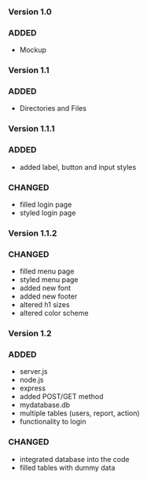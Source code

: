 ### Version 1.0

### ADDED

* Mockup

### Version 1.1

### ADDED

* Directories and Files

### Version 1.1.1

### ADDED

* added label, button and input styles

### CHANGED

* filled login page
* styled login page

### Version 1.1.2

### CHANGED

* filled menu page
* styled menu page
* added new font
* added new footer
* altered h1 sizes
* altered color scheme

### Version 1.2

### ADDED

* server.js
* node.js
* express
* added POST/GET method
* mydatabase.db
* multiple tables (users, report, action)
* functionality to login 

### CHANGED

* integrated database into the code
* filled tables with dummy data